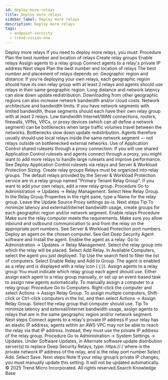```yaml
---
id: deploy-more-relays
title: Deploy more relays
sidebar_label: Deploy more relays
description: Deploy more relays
tags:
  - endpoint-security
  - trend-vision-one
---
```


 Deploy more relays If you need to deploy more relays, you must: Procedure Plan the best number and location of relays Create relay groups Enable relays Assign agents to a relay group Connect agents to a relay's private IP address Next steps Plan the best number and location of relays The best number and placement of relays depends on: Geographic region and distance: If you're deploying your own relays, each geographic region should have its own relay group with at least 2 relays and agents should use relays in their same geographic region. Long distance and network latency can slow down update redistribution. Downloading from other geographic regions can also increase network bandwidth and/or cloud costs. Network architecture and bandwidth limits: If you have network segments with limited bandwidth, those segments should each have their own relay group with at least 2 relays. Low bandwidth Internet/WAN connections, routers, firewalls, VPNs, VPCs, or proxy devices (which can all define a network segment) can be bottlenecks when large traffic volumes travel between the networks. Bottlenecks slow down update redistribution. Agents therefore usually should use local relays inside the same network segment — not relays outside on bottlenecked external networks. Use of Application Control shared rulesets through a proxy connection: If you will use shared Application Control rulesets and agents connect through a proxy, you might want to add more relays to handle large rulesets and improve performance. See Deploy Application Control rulesets via relays and Server & Workload Protection Sizing. Create relay groups Relays must be organized into relay groups. The default relays provided by the Server & Workload Protection service are in a relay group named "Primary Tenant Relay Group". If you want to add your own relays, add a new relay group. Procedure Go to Administration → Updates → Relay Management. Select New Relay Group. In the Relay Group Properties in the right pane, type a Name for the relay group. Leave the Update Source Proxy settings as-is. Next steps Tip To minimize latency and external/Internet bandwidth usage, create groups for each geographic region and/or network segment. Enable relays Procedure Make sure the relay computer meets the requirements. Make sure you allow inbound and outbound communication to and from the relay on the appropriate port numbers. See Server & Workload Protection port numbers. Deploy an agent on the chosen computer. See Get Deep Security Agent software and Install the agent. Enable the agent as a relay: Go to Administration → Updates → Relay Management. Select the relay group into which the relay will be placed. Select Add Relay. In Available Computers, select the agent you just deployed. Tip Use the search field to filter the list of computers. Select Enable Relay and Add to Group. The agent is enabled as a relay and is displayed with a relay icon ( {:}). Assign agents to a relay group You must indicate which relay group each agent should use. Either assign each agent to a relay group manually, or set up an event-based task to assign new agents automatically. To manually assign a computer to a relay group: Procedure Go to Computers. Right-click the computer and select Actions → Assign Relay Group. To assign multiple computers, Shift-click or Ctrl-click computers in the list, and then select Actions → Assign Relay Group. Select the relay group that computer should use. Tip To minimize latency and external/Internet bandwidth usage, assign agents to relays that are in the same geographic region and/or network segment. Next steps Connect agents to a relay's private IP address If your relay has an elastic IP address, agents within an AWS VPC may not be able to reach the relay via that IP address. Instead, they must use the private IP address of the relay group. Procedure Go to Administration → System Settings → Updates. Under Software Updates, in Alternate software update distribution server(s) to replace Deep Security Relays, type: https://<IP>:<port>/ where <IP> is the private network IP address of the relay, and <port> is the relay port number Select Add. Select Save. Next steps Note If your relay group’s private IP changes, you must manually update this setting. It will not be updated automatically. © 2025 Trend Micro Incorporated. All rights reserved.Search Knowledge Base